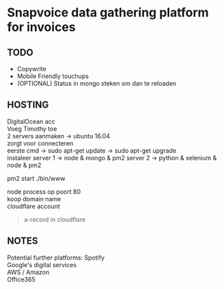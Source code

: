 # Snapvoice data gathering platform for invoices  

## TODO  
- Copywrite  
- Mobile Friendly touchups  
- (OPTIONAL) Status in mongo steken om dan te reloaden  


## HOSTING
DigitalOcean acc  
Voeg Timothy toe  
2 servers aanmaken -> ubuntu 16.04  
zorgt voor connecteren  
eerste cmd -> sudo apt-get update -> sudo apt-get upgrade  
instaleer server 1 -> node & mongo & pm2 server 2 -> python & selenium & node & pm2  

pm2 start ./bin/www  


node process op poort 80  
koop domain name  
cloudflare account  
>a-record in cloudflare  

## NOTES
Potential further platforms:
Spotify  
Google's digital services  
AWS / Amazon  
Office365  
